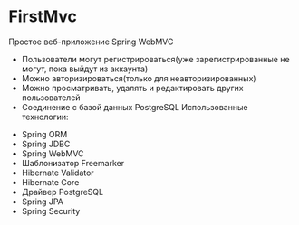 # FirstMvc
Простое веб-приложение Spring WebMVC  
- Пользователи могут регистрироваться(уже зарегистрированные не могут, пока выйдут из аккаунта)
- Можно авторизироваться(только для неавторизированных)
- Можно просматривать, удалять и редактировать других пользователей
- Соединение с базой данных PostgreSQL
Использованные технологии:
+ Spring ORM
+ Spring JDBC
+ Spring WebMVC
+ Шаблонизатор Freemarker
+ Hibernate Validator
+ Hibernate Core
+ Драйвер PostgreSQL
+ Spring JPA
+ Spring Security
